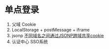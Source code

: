# 单点登录

1. 父域 Cookie
2. LocalStorage + postMessage + iframe
3. jsonp [不同域名之间通过JSONP跨域共享cookie](https://blog.xinpapa.com/2019/06/01/JSONP-cookie/)
4. 认证中心 SSO系统